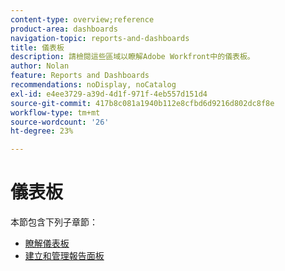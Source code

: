 ```yaml
---
content-type: overview;reference
product-area: dashboards
navigation-topic: reports-and-dashboards
title: 儀表板
description: 請檢閱這些區域以瞭解Adobe Workfront中的儀表板。
author: Nolan
feature: Reports and Dashboards
recommendations: noDisplay, noCatalog
exl-id: e4ee3729-a39d-4d1f-971f-4eb557d151d4
source-git-commit: 417b8c081a1940b112e8cfbd6d9216d802dc8f8e
workflow-type: tm+mt
source-wordcount: '26'
ht-degree: 23%

---
```


# 儀表板

本節包含下列子章節：

* [瞭解儀表板](../../reports-and-dashboards/dashboards/understanding-dashboards/understand-dashboards.md)
* [建立和管理報告面板](../../reports-and-dashboards/dashboards/creating-and-managing-dashboards/create-and-manage-dashboards.md)
